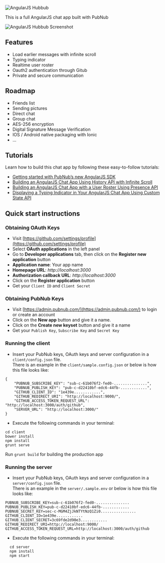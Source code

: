 ![AngularJS Hubbub](http://cl.ly/0S3f3Q1C3q0O/Hubbub%20logo.png)

This is a full AngularJS chat app built with PubNub

![AngularJS Hubbub Screenshot](http://cl.ly/1p3A0q2m0L0j/Hubbub%20screen%20shot.png)

## Features

- Load earlier messages with infinite scroll
- Typing indicator
- Realtime user roster
- Oauth2 authentication through Gitub
- Private and secure communication

## Roadmap 

- Friends list
- Sending pictures
- Direct chat 
- Group chat
- AES-256 encryption
- Digital Signature Message Verification
- IOS / Android native packaging with Ionic
- ...

## Tutorials

Learn how to build this chat app by following these easy-to-follow tutorials:

- [Getting started with PubNub’s new AngularJS SDK](https://www.pubnub.com/blog/2016-02-11-getting-started-with-pubnub-new-angularjs-sdk/)
- [Building an AngularJS Chat App Using History API with Infinite Scroll](https://www.pubnub.com/blog/2016-03-01-building-an-angularjs-chat-app-with-infinite-scroll/)
- [Building an AngularJS Chat App with a User Roster Using Presence API](https://www.pubnub.com/blog/2016-03-15-building-an-angularjs-chat-app-with-a-real-time-user-roster-and-typing-indicator-using-presence-api/)
- [Displaying a Typing Indicator in Your AngularJS Chat App Using Custom State
API](https://www.pubnub.com/blog/2016-03-21-displaying-a-typing-indicator-in-your-angularjs-chat-app/)


## Quick start instructions

### Obtaining OAuth Keys

- Visit [https://github.com/settings/profile](https://github.com/settings/profile)
- Select **OAuth applications** in the left panel
- Go to **Developer applications** tab, then click on the **Register new application** button
 - **Application name**: Your app name
 - **Homepage URL**: *http://localhost:3000* 
 - **Authorization callback URL**: *http://localhost:3000*
- Click on the **Register application** button
- Get your `Client ID` and `Client Secret`

### Obtaining PubNub Keys

- Visit [https://admin.pubnub.com/](https://admin.pubnub.com/) to login or create an account
- Click on the **New app** button and give it a name.
- Click on the **Create new keyset** button and give it a name
- Get your `Publish Key`, `Subscribe Key` and `Secret Key`

### Running the client

- Insert your PubNub keys, OAuth keys and server configuration in a `client/config.json` file. <br />
There is an example in the `client/sample.config.json` or below is how this file looks like:

```
{
	"PUBNUB_SUBSCRIBE_KEY": "sub-c-61b076f2-fed0-...............",
	"PUBNUB_PUBLISH_KEY": "pub-c-d22410bf-edc6-44fb-............",
	"GITHUB_CLIENT_ID": "1e439e............",
	"GITHUB_REDIRECT_URI": "http://localhost:9000/",
	"GITHUB_ACCESS_TOKEN_REQUEST_URL": "http://localhost:3000/auth/github",
	"SERVER_URL": "http://localhost:3000/"
}
```
- Execute the following commands in your terminal: 
```
cd client
bower install
npm install
grunt serve
```

Run `grunt build` for building the production app

### Running the server

- Insert your PubNub keys, OAuth keys and server configuration in a `server/config.json` file. <br />
There is an example in the `server/.sample.env` or below is how this file looks like:

```
PUBNUB_SUBSCRIBE_KEY=sub-c-61b076f2-fed0-...............
PUBNUB_PUBLISH_KEY=pub-c-d22410bf-edc6-44fb-............
PUBNUB_SECRET_KEY=sec-c-MGM4ZjJkNTYtNzQ1Zi0................
GITHUB_CLIENT_ID=1e439e............
GITHUB_CLIENT_SECRET=3c69fde2d90e3............
GITHUB_REDIRECT_URI=http://localhost:9000/
GITHUB_ACCESS_TOKEN_REQUEST_URL=http://localhost:3000/auth/github
```

- Execute the following commands in your terminal: 
```
  cd server
  npm install
  npm start
```

